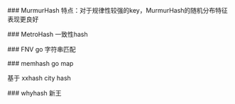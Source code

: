 \### MurmurHash
特点：对于规律性较强的key，MurmurHash的随机分布特征表现更良好

\### MetroHash
一致性hash

\### FNV
go 字符串匹配

\### memhash
go map

基于 xxhash city hash

\### whyhash
新王